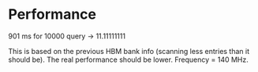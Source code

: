 # Performance

901 ms for 10000 query -> 11.11111111

This is based on the previous HBM bank info (scanning less entries than it should be). The real performance should be lower. Frequency = 140 MHz.